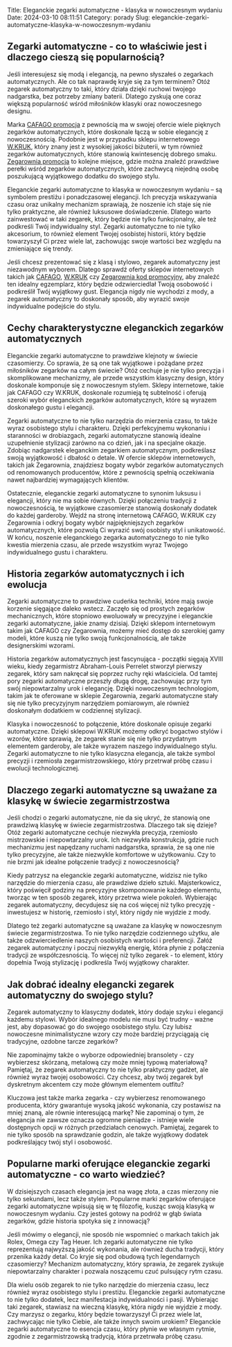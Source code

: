 Title: Eleganckie zegarki automatyczne - klasyka w nowoczesnym wydaniu
Date: 2024-03-10 08:11:51
Category: porady
Slug: eleganckie-zegarki-automatyczne-klasyka-w-nowoczesnym-wydaniu

## Zegarki automatyczne - co to właściwie jest i dlaczego cieszą się popularnością?

Jeśli interesujesz się modą i elegancją, na pewno słyszałeś o zegarkach automatycznych. Ale co tak naprawdę kryje się za tym terminem? Otóż zegarek automatyczny to taki, który działa dzięki ruchowi twojego nadgarstka, bez potrzeby zmiany baterii. Dlatego zyskują one coraz większą popularność wśród miłośników klasyki oraz nowoczesnego designu. 

Marka [CAFAGO promocja](https://bibliotheek-amstelveen.nl/nowoczesne-funkcje-zegarkow-sportowych-czy-warto-je-wykorzystac) z pewnością ma w swojej ofercie wiele pięknych zegarków automatycznych, które doskonale łączą w sobie elegancję z nowoczesnością. Podobnie jest w przypadku sklepu internetowego [W.KRUK](https://design-onweb.nl/pierscionek-z-szafirem-klasyka-z-nowoczesnym-twistem-najnowsze-trendy-w-swiecie-bizuterii-internetowej), który znany jest z wysokiej jakości biżuterii, w tym również zegarków automatycznych, które stanowią kwintesencję dobrego smaku. [Zegarownia promocja](https://ateliergr.nl/zegarek-sportowy-do-dresow-idealny-dodatek-do-casualowego-stroju) to kolejne miejsce, gdzie można znaleźć prawdziwe perełki wśród zegarków automatycznych, które zachwycą niejedną osobę poszukującą wyjątkowego dodatku do swojego stylu.

Eleganckie zegarki automatyczne to klasyka w nowoczesnym wydaniu – są symbolem prestiżu i ponadczasowej elegancji. Ich precyzja wskazywania czasu oraz unikalny mechanizm sprawiają, że noszenie ich staje się nie tylko praktyczne, ale również luksusowe doświadczenie. Dlatego warto zainwestować w taki zegarek, który będzie nie tylko funkcjonalny, ale też podkreśli Twój indywidualny styl. Zegarki automatyczne to nie tylko akcesorium, to również element Twojej osobistej historii, który będzie towarzyszył Ci przez wiele lat, zachowując swoje wartości bez względu na zmieniające się trendy. 

Jeśli chcesz prezentować się z klasą i stylowo, zegarek automatyczny jest niezawodnym wyborem. Dlatego sprawdź oferty sklepów internetowych takich jak [CAFAGO](https://de-lokeend.nl/nowoczesne-trendy-w-bizuterii-zotej-minimalistyczne-zote-pierscienie-jako-must-have-w-2021-roku), [W.KRUK](https://bibliotheek-amstelveen.nl/top-5-popular-online-trends-in-cubic-zirconia-earrings-sparkle-and-style-for-every-occasion) czy [Zegarownia kod promocyjny](https://bibliotheek-amstelveen.nl/nowoczesne-funkcje-zegarkow-sportowych-czy-warto-je-wykorzystac), aby znaleźć ten idealny egzemplarz, który będzie odzwierciedlał Twoją osobowość i podkreślił Twój wyjątkowy gust. Elegancja nigdy nie wychodzi z mody, a zegarek automatyczny to doskonały sposób, aby wyrazić swoje indywidualne podejście do stylu.


## Cechy charakterystyczne eleganckich zegarków automatycznych

Eleganckie zegarki automatyczne to prawdziwe klejnoty w świecie czasomierzy. Co sprawia, że są one tak wyjątkowe i pożądane przez miłośników zegarków na całym świecie? Otóż cechuje je nie tylko precyzja i skomplikowane mechanizmy, ale przede wszystkim klasyczny design, który doskonale komponuje się z nowoczesnym stylem. Sklepy internetowe, takie jak CAFAGO czy W.KRUK, doskonale rozumieją tę subtelność i oferują szeroki wybór eleganckich zegarków automatycznych, które są wyrazem doskonałego gustu i elegancji.

Zegarki automatyczne to nie tylko narzędzia do mierzenia czasu, to także wyraz osobistego stylu i charakteru. Dzięki perfekcyjnemu wykonaniu i staranności w drobiazgach, zegarki automatyczne stanowią idealne uzupełnienie stylizacji zarówno na co dzień, jak i na specjalne okazje. Zdobiąc nadgarstek eleganckim zegarkiem automatycznym, podkreślasz swoją wyjątkowość i dbałość o detale. W ofercie sklepów internetowych, takich jak Zegarownia, znajdziesz bogaty wybór zegarków automatycznych od renomowanych producentów, które z pewnością spełnią oczekiwania nawet najbardziej wymagających klientów.

Ostatecznie, eleganckie zegarki automatyczne to synonim luksusu i elegancji, który nie ma sobie równych. Dzięki połączeniu tradycji z nowoczesnością, te wyjątkowe czasomierze stanowią doskonały dodatek do każdej garderoby. Wejdź na stronę internetową CAFAGO, W.KRUK czy Zegarownia i odkryj bogaty wybór najpiękniejszych zegarków automatycznych, które pozwolą Ci wyrazić swój osobisty styl i unikatowość. W końcu, noszenie eleganckiego zegarka automatycznego to nie tylko kwestia mierzenia czasu, ale przede wszystkim wyraz Twojego indywidualnego gustu i charakteru.


## Historia zegarków automatycznych i ich ewolucja

Zegarki automatyczne to prawdziwe cudeńka techniki, które mają swoje korzenie sięgające daleko wstecz. Zaczęło się od prostych zegarków mechanicznych, które stopniowo ewoluowały w precyzyjne i eleganckie zegarki automatyczne, jakie znamy dzisiaj. Dzięki sklepom internetowym takim jak CAFAGO czy Zegarownia, możemy mieć dostęp do szerokiej gamy modeli, które kuszą nie tylko swoją funkcjonalnością, ale także designerskimi wzorami.

Historia zegarków automatycznych jest fascynująca - początki sięgają XVIII wieku, kiedy zegarmistrz Abraham-Louis Perrelet stworzył pierwszy zegarek, który sam nakręcał się poprzez ruchy ręki właściciela. Od tamtej pory zegarki automatyczne przeszły długą drogę, zachowując przy tym swój niepowtarzalny urok i elegancję. Dzięki nowoczesnym technologiom, takim jak te oferowane w sklepie Zegarownia, zegarki automatyczne stały się nie tylko precyzyjnym narzędziem pomiarowym, ale również doskonałym dodatkiem w codziennej stylizacji.

Klasyka i nowoczesność to połączenie, które doskonale opisuje zegarki automatyczne. Dzięki sklepowi W.KRUK możemy odkryć bogactwo stylów i wzorów, które sprawią, że zegarek stanie się nie tylko przydatnym elementem garderoby, ale także wyrazem naszego indywidualnego stylu. Zegarki automatyczne to nie tylko klasyczna elegancja, ale także symbol precyzji i rzemiosła zegarmistrzowskiego, który przetrwał próbę czasu i ewolucji technologicznej.


## Dlaczego zegarki automatyczne są uważane za klasykę w świecie zegarmistrzostwa

Jeśli chodzi o zegarki automatyczne, nie da się ukryć, że stanowią one prawdziwą klasykę w świecie zegarmistrzostwa. Dlaczego tak się dzieje? Otóż zegarki automatyczne cechuje niezwykła precyzja, rzemiosło mistrzowskie i niepowtarzalny urok. Ich niezwykła konstrukcja, gdzie ruch mechanizmu jest napędzany ruchami nadgarstka, sprawia, że są one nie tylko precyzyjne, ale także niezwykle komfortowe w użytkowaniu. Czy to nie brzmi jak idealne połączenie tradycji z nowoczesnością?

Kiedy patrzysz na eleganckie zegarki automatyczne, widzisz nie tylko narzędzie do mierzenia czasu, ale prawdziwe dzieło sztuki. Majsterkowicz, który poświęcił godziny na precyzyjne skomponowanie każdego elementu, tworząc w ten sposób zegarek, który przetrwa wiele pokoleń. Wybierając zegarek automatyczny, decydujesz się na coś więcej niż tylko precyzję - inwestujesz w historię, rzemiosło i styl, który nigdy nie wyjdzie z mody.

Dlatego też zegarki automatyczne są uważane za klasykę w nowoczesnym świecie zegarmistrzostwa. To nie tylko narzędzie codziennego użytku, ale także odzwierciedlenie naszych osobistych wartości i preferencji. Załóż zegarek automatyczny i poczuj niezwykłą energię, która płynie z połączenia tradycji ze współczesnością. To więcej niż tylko zegarek - to element, który dopełnia Twoją stylizację i podkreśla Twój wyjątkowy charakter.


## Jak dobrać idealny elegancki zegarek automatyczny do swojego stylu?

Zegarek automatyczny to klasyczny dodatek, który dodaje szyku i elegancji każdemu stylowi. Wybór idealnego modelu nie musi być trudny - ważne jest, aby dopasować go do swojego osobistego stylu. Czy lubisz nowoczesne minimalistyczne wzory czy może bardziej przyciągają cię tradycyjne, ozdobne tarcze zegarków?

Nie zapominajmy także o wyborze odpowiedniej bransolety - czy wybierzesz skórzaną, metalową czy może mniej typową materiałową? Pamiętaj, że zegarek automatyczny to nie tylko praktyczny gadżet, ale również wyraz twojej osobowości. Czy chcesz, aby twój zegarek był dyskretnym akcentem czy może głównym elementem outfitu?

Kluczowa jest także marka zegarka - czy wybierzesz renomowanego producenta, który gwarantuje wysoką jakość wykonania, czy postawisz na mniej znaną, ale równie interesującą markę? Nie zapominaj o tym, że elegancja nie zawsze oznacza ogromne pieniądze - istnieje wiele dostępnych opcji w różnych przedziałach cenowych. Pamiętaj, zegarek to nie tylko sposób na sprawdzanie godzin, ale także wyjątkowy dodatek podkreślający twój styl i osobowość.


## Popularne marki oferujące eleganckie zegarki automatyczne - co warto wiedzieć?

W dzisiejszych czasach elegancja jest na wagę złota, a czas mierzony nie tylko sekundami, lecz także stylem. Popularne marki zegarków oferujące zegarki automatyczne wpisują się w tę filozofię, kusząc swoją klasyką w nowoczesnym wydaniu. Czy jesteś gotowy na podróż w głąb świata zegarków, gdzie historia spotyka się z innowacją?

Jeśli mówimy o elegancji, nie sposób nie wspomnieć o markach takich jak Rolex, Omega czy Tag Heuer. Ich zegarki automatyczne nie tylko reprezentują najwyższą jakość wykonania, ale również ducha tradycji, który przenika każdy detal. Co kryje się pod obudową tych legendarnych czasomierzy? Mechanizm automatyczny, który sprawia, że zegarek zyskuje niepowtarzalny charakter i pozwala noszącemu czuć pulsujący rytm czasu.

Dla wielu osób zegarek to nie tylko narzędzie do mierzenia czasu, lecz również wyraz osobistego stylu i prestiżu. Eleganckie zegarki automatyczne to nie tylko dodatek, lecz manifestacja indywidualności i pasji. Wybierając taki zegarek, stawiasz na wieczną klasykę, która nigdy nie wyjdzie z mody. Czy marzysz o zegarku, który będzie towarzyszył Ci przez wiele lat, zachwycając nie tylko Ciebie, ale także innych swoim urokiem? Eleganckie zegarki automatyczne to esencja czasu, który płynie we własnym rytmie, zgodnie z zegarmistrzowską tradycją, która przetrwała próbę czasu.
